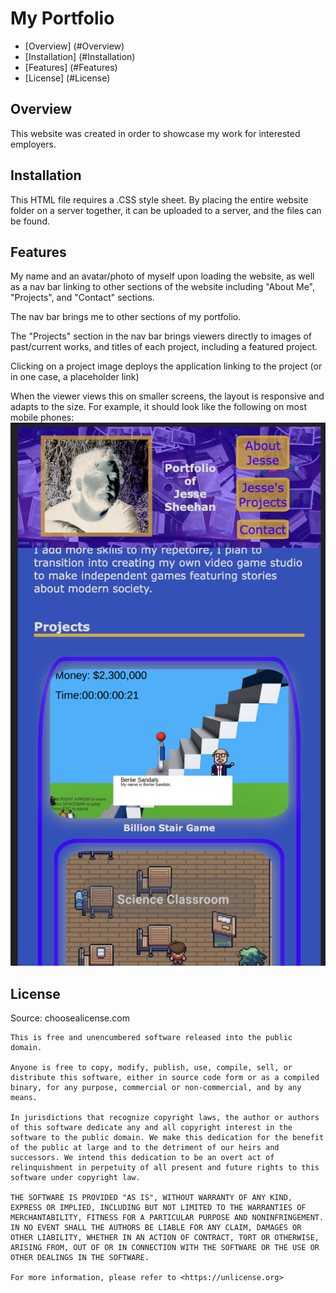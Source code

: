 # My Portfolio

* [Overview] (#Overview)
* [Installation] (#Installation)
* [Features] (#Features)
* [License] (#License)

## Overview
This website was created in order to showcase my work for interested employers.

## Installation
This HTML file requires a .CSS style sheet. By placing the entire website folder on a server together, it can be uploaded to a server, and the files can be found.

## Features
My name and an avatar/photo of myself upon loading the website, as well as a nav bar linking to other sections of the website including "About Me", "Projects", and "Contact" sections.

The nav bar brings me to other sections of my portfolio.

The "Projects" section in the nav bar brings viewers directly to images of past/current works, and titles of each project, including a featured project.

Clicking on a project image deploys the application linking to the project (or in one case, a placeholder link)

When the viewer views this on smaller screens, the layout is responsive and adapts to the size.
For example, it should look like the following on most mobile phones:
![mobile phone viewport](./assets/images/demoImage.png) 

## License 
Source: choosealicense.com
```
This is free and unencumbered software released into the public domain.

Anyone is free to copy, modify, publish, use, compile, sell, or
distribute this software, either in source code form or as a compiled
binary, for any purpose, commercial or non-commercial, and by any
means.

In jurisdictions that recognize copyright laws, the author or authors
of this software dedicate any and all copyright interest in the
software to the public domain. We make this dedication for the benefit
of the public at large and to the detriment of our heirs and
successors. We intend this dedication to be an overt act of
relinquishment in perpetuity of all present and future rights to this
software under copyright law.

THE SOFTWARE IS PROVIDED "AS IS", WITHOUT WARRANTY OF ANY KIND,
EXPRESS OR IMPLIED, INCLUDING BUT NOT LIMITED TO THE WARRANTIES OF
MERCHANTABILITY, FITNESS FOR A PARTICULAR PURPOSE AND NONINFRINGEMENT.
IN NO EVENT SHALL THE AUTHORS BE LIABLE FOR ANY CLAIM, DAMAGES OR
OTHER LIABILITY, WHETHER IN AN ACTION OF CONTRACT, TORT OR OTHERWISE,
ARISING FROM, OUT OF OR IN CONNECTION WITH THE SOFTWARE OR THE USE OR
OTHER DEALINGS IN THE SOFTWARE.

For more information, please refer to <https://unlicense.org>
```